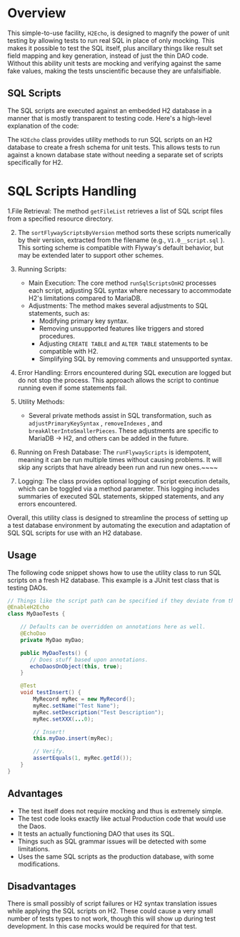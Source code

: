 # Overview
This simple-to-use facility, `H2Echo`, is designed to magnify the power of unit testing by 
allowing tests to run real SQL in place of only mocking.  This makes it possible to test the SQL itself, plus ancillary things like result set field mapping and key generation, instead of just the thin DAO code. Without this ability unit tests are mocking and verifying against the same fake values, making the tests unscientific because they are unfalsifiable. 

## SQL Scripts 
The SQL scripts are executed against an embedded H2 database in a manner that is mostly transparent to testing code. Here's a high-level explanation of the code:

The `H2Echo` class provides utility methods to run SQL scripts on an H2 database to create a fresh schema for unit tests. This allows tests to run against a known database state without needing a separate set of scripts specifically for H2.

# SQL Scripts Handling
1.File Retrieval: The method  `getFileList`  retrieves a list of SQL script files from a specified resource directory.

2. The  `sortFlywayScriptsByVersion`  method sorts these scripts numerically by their version, extracted from the filename (e.g.,  `V1.0__script.sql` ).  This sorting scheme is compatible with Flyway's default behavior, but may be extended later to support other schemes.

3. Running Scripts:
    - Main Execution: The core method  `runSqlScriptsOnH2`  processes each script, adjusting SQL syntax where necessary to accommodate H2's limitations compared to MariaDB.
    - Adjustments: The method makes several adjustments to SQL statements, such as:
        - Modifying primary key syntax.
        - Removing unsupported features like triggers and stored procedures.
        - Adjusting  `CREATE TABLE`  and  `ALTER TABLE`  statements to be compatible with H2.
        - Simplifying SQL by removing comments and unsupported syntax.

4. Error Handling: Errors encountered during SQL execution are logged but do not stop the process. This approach allows the script to continue running even if some statements fail.

5. Utility Methods:
    - Several private methods assist in SQL transformation, such as  `adjustPrimaryKeySyntax` ,  `removeIndexes` , and  `breakAlterIntoSmallerPieces`.  These adjustments are specific to
      MariaDB -> H2, and others can be added in the future.

6. Running on Fresh Database: The  `runFlywayScripts`  is idempotent, meaning it can be run multiple times without causing problems.  It will skip any scripts that have already been run and run new ones.~~~~

7. Logging: The class provides optional logging of script execution details, which can be toggled via a method parameter. This logging includes summaries of executed SQL statements, skipped statements, and any errors encountered.

Overall, this utility class is designed to streamline the process of setting up a test database environment by automating the execution and adaptation of SQL SQL scripts for use with an H2 database.

## Usage

The following code snippet shows how to use the utility class to run SQL scripts on a fresh H2 database.  This example is a JUnit test class that is testing DAOs.  

```java
// Things like the script path can be specified if they deviate from the default.
@EnableH2Echo
class MyDaoTests {

    // Defaults can be overridden on annotations here as well.
    @EchoDao
    private MyDao myDao;

    public MyDaoTests() {
       // Does stuff based upon annotations.
       echoDaosOnObject(this, true); 
    }

    @Test
    void testInsert() {
        MyRecord myRec = new MyRecord();
        myRec.setName("Test Name");
        myRec.setDescription("Test Description");
        myRec.setXXX(...0);

        // Insert!
        this.myDao.insert(myRec);

        // Verify.
        assertEquals(1, myRec.getId());
    }
}
```

## Advantages
* The test itself does not require mocking and thus is extremely simple.
* The test code looks exactly like actual Production code that would use the Daos.
* It tests an actually functioning DAO that uses its SQL.
* Things such as SQL grammar issues will be detected with some limitations.
* Uses the same SQL scripts as the production database, with some modifications.

## Disadvantages
There is small possibly of script failures or H2 syntax translation issues while applying the SQL scripts on H2. These could cause a very small number of tests types to not work, though this will show up during test development.  In this case mocks would be required for that test.
